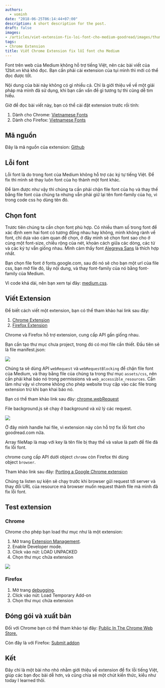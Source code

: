 ```yaml
---
authors:
  - vominh
date: "2018-06-25T06:14:44+07:00"
description: A short description for the post.
draft: false
images:
- /articles/viet-extension-fix-loi-font-cho-medium-goodread/images/thumbnail.png
tags:
- Chrome Extension
title: Viết Chrome Extension fix lỗi font cho Medium
---
```


Font trên web của Medium không hỗ trợ tiếng Việt, nên các bài viết của 12bit.vn khá khó đọc. Bạn cần phải cài extension của tụi mình thì mới có thể đọc được tốt.

Nội dung của bài này không có gì nhiều cả. Chỉ là giới thiệu về về một giải pháp mà mình đã sử dụng, khi bạn cần vấn đề gì tương tự thì cũng dễ tìm hiểu.

Giờ để đọc bài viết này, bạn có thể cài đặt extension trước rồi tính:

1. Dành cho Chrome: [Vietnamese Fonts](https://chrome.google.com/webstore/detail/vietnamese-fonts/kgobddnnjblfgabopmdcdloiaajmpgha)
1. Dành cho Firefox: [Vietnamese Fonts](https://addons.mozilla.org/en-US/firefox/addon/vietnamese-fonts/)

## Mã nguồn

Đây là mã nguồn của extension: [Github](https://github.com/nguyenvanduocit/vietnamese-fonts)

## Lỗi font

Lỗi font là do trong font của Medium không hỗ trợ các ký tự tiếng Việt. Để fix thì mình sẽ thay luôn font của họ thành một font khác.

Để làm được như vậy thì chúng ta cần phải chặn file font của họ và thay thế bằng file font của chúng ta nhưng vẫn phải giữ lại tên font-family của họ, vì trong code css họ dùng tên đó.

## Chọn font

Trươc tiên chúng ta cần chọn font phù hợp. Có nhiều tham số trong font để xác định xem hai font có tương đồng nhau hay không, mình không rành về font, chỉ dựa vào cảm quan để chọn, ở đây mình sẽ chọn font sao cho ở cùng một font-size, chiều rộng của nét, khoản cách giữa các dòng, các từ và các ký tự vẫn giống nhau. Mình cảm thấy font [Alegreya Sans](https://fonts.google.com/specimen/Alegreya+Sans) là thích hợp nhất.

Bạn chọn file font ở fonts.google.com, sau đó nó sẽ cho bạn một url của file css, bạn mở file đó, lấy nội dung, và thay font-family của nó bằng font-family của Medium.

Vì code khá dài, nên bạn xem tại đây: [medium.css](https://github.com/nguyenvanduocit/vietnamese-fonts/blob/master/assets/css/medium.css).

## Viết Extension

Để biết cách viết một extension, bạn có thể tham khảo hai link sau đây:

1. [Chrome Extension](https://developer.chrome.com/extensions/extension)
1. [Firefox Extension](https://developer.mozilla.org/en-US/docs/Mozilla/Add-ons/WebExtensions/API/extension)

Chrome và Firefox hỗ trợ extension, cung cấp API gần giống nhau.

Bạn cần tạo thư mục chưa project, trong đó có mọi file cần thiết. Đầu tiên sẽ là file manifest.json:

![](/articles/viet-extension-fix-loi-font-cho-medium-goodread/images/thumbnail.png)

Chúng ta sẽ dùng API `webRequest` và `webRequestBlocking` để chặn file font của Medium, và thay bằng file của chúng ta trong thư mục `assets/css`, nên cần phải khai báo nó trong permissions và `web_accessible_resources`. Cần làm như vậy vì chrome không cho phép website truy cập vào các file trong extension trừ khi bạn khai báo nó.

Bạn có thể tham khảo link sau đây: [chrome.webRequest](https://developer.chrome.com/extensions/webRequest)

File background.js sẽ chạy ở background và xử lý các request.

![](/articles/viet-extension-fix-loi-font-cho-medium-goodread/images/background.png)

Ở đây mình handle hai file, vì extension này còn hỗ trợ fix lỗi font cho goodread.com nữa.

Array fileMap là map với key là tên file bị thay thế và value là path để file đã fix lỗi font.

chrome cung cấp API dưới object `chrome` còn Firefox thì dùng object `browser`.

Tham khảo link sau đây: [Porting a Google Chrome extension](https://developer.mozilla.org/en-US/docs/Mozilla/Add-ons/WebExtensions/Porting_a_Google_Chrome_extension)

Chúng ta listen sự kiện sẽ chạy trước khi browser gửi request tới server và thay đổi URL của resource mà browser muốn request thành file mà mình đã fix lỗi font.

## Test extension

### Chrome

Chrome cho phép bạn load thư mục như là một extension:

1. Mở trang [Extension Management](about:invalid#zSoyz).
2. Enable Developer mode.
3. Click vào nút: LOAD UNPACKED
4. Chọn thư mục chứa extension

![](/articles/viet-extension-fix-loi-font-cho-medium-goodread/images/load-chrome-extension.png)

### Firefox

1.  Mở trang [debugging](about:invalid#zSoyz).
2.  Click vào nút: Load Temporary Add-on
3.  Chọn thư mục chứa extension

## Đóng gói và xuất bản

Đối với Chrome bạn có thể tham khảo tại đây: [Public In The Chrome Web Store.](https://developer.chrome.com/webstore/publish)

Còn đây là với Firefox: [Submit addon](https://addons.mozilla.org/vi/developers/addon/submit/agreement)

## Kết

Đây chỉ là một bài nho nhỏ nhằm giới thiệu về extension để fix lỗi tiếng Việt, giúp các bạn đọc bài dễ hơn, và cũng chia sẻ một chút kiến thức, kiểu như today I learned thôi.
